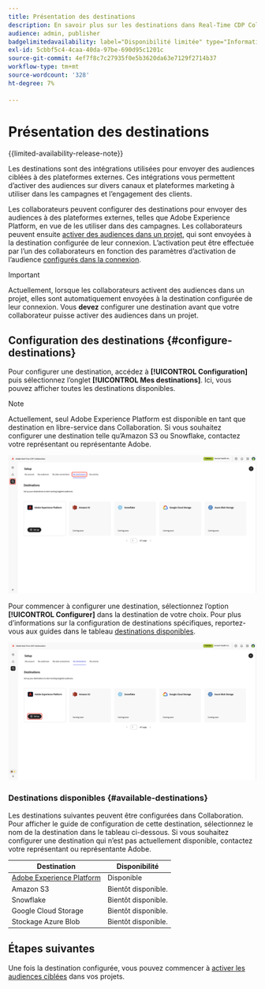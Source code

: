 ```yaml
---
title: Présentation des destinations
description: En savoir plus sur les destinations dans Real-Time CDP Collaboration.
audience: admin, publisher
badgelimitedavailability: label="Disponibilité limitée" type="Informative" url="https://helpx.adobe.com/fr/legal/product-descriptions/real-time-customer-data-platform-collaboration.html newtab=true"
exl-id: 5cbbf5c4-4caa-40da-97be-690d95c1201c
source-git-commit: 4ef7f8c7c27935f0e5b3620da63e7129f2714b37
workflow-type: tm+mt
source-wordcount: '328'
ht-degree: 7%

---
```


# Présentation des destinations

{{limited-availability-release-note}}

Les destinations sont des intégrations utilisées pour envoyer des audiences ciblées à des plateformes externes. Ces intégrations vous permettent d’activer des audiences sur divers canaux et plateformes marketing à utiliser dans les campagnes et l’engagement des clients.

Les collaborateurs peuvent configurer des destinations pour envoyer des audiences à des plateformes externes, telles que Adobe Experience Platform, en vue de les utiliser dans des campagnes. Les collaborateurs peuvent ensuite [activer des audiences dans un projet](../collaborate/activate.md), qui sont envoyées à la destination configurée de leur connexion. L’activation peut être effectuée par l’un des collaborateurs en fonction des paramètres d’activation de l’audience [configurés dans la connexion](/help/guide/connect/establishing-connections.md#configure-connection-settings).

>[!IMPORTANT]
>
>Actuellement, lorsque les collaborateurs activent des audiences dans un projet, elles sont automatiquement envoyées à la destination configurée de leur connexion. Vous **devez** configurer une destination avant que votre collaborateur puisse activer des audiences dans un projet.

## Configuration des destinations {#configure-destinations}

Pour configurer une destination, accédez à **[!UICONTROL Configuration]** puis sélectionnez l’onglet **[!UICONTROL Mes destinations]**. Ici, vous pouvez afficher toutes les destinations disponibles.

>[!NOTE]
>
> Actuellement, seul Adobe Experience Platform est disponible en tant que destination en libre-service dans Collaboration. Si vous souhaitez configurer une destination telle qu’Amazon S3 ou Snowflake, contactez votre représentant ou représentante Adobe.

![L’onglet Mes destinations de l’espace de travail Configuration affiche les destinations disponibles.](/help/assets/destinations/overview/my-destinations-overview.png)

Pour commencer à configurer une destination, sélectionnez l’option **[!UICONTROL Configurer]** dans la destination de votre choix. Pour plus d’informations sur la configuration de destinations spécifiques, reportez-vous aux guides dans le tableau [destinations disponibles](#available-destinations).

![L’espace de travail Mes destinations avec l’option Configurer mise en surbrillance pour la destination Adobe Experience Platform.](/help/assets/destinations/overview/my-destinations-set-up.png)

### Destinations disponibles {#available-destinations}

Les destinations suivantes peuvent être configurées dans Collaboration. Pour afficher le guide de configuration de cette destination, sélectionnez le nom de la destination dans le tableau ci-dessous. Si vous souhaitez configurer une destination qui n’est pas actuellement disponible, contactez votre représentant ou représentante Adobe.

| Destination | Disponibilité |
| --- | --- |
| [Adobe Experience Platform](./experience-platform.md) | Disponible |
| Amazon S3 | Bientôt disponible. |
| Snowflake | Bientôt disponible. |
| Google Cloud Storage | Bientôt disponible. |
| Stockage Azure Blob | Bientôt disponible. |

## Étapes suivantes

Une fois la destination configurée, vous pouvez commencer à [activer les audiences ciblées](../collaborate/activate.md) dans vos projets.

